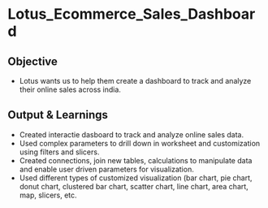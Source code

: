 # Lotus_Ecommerce_Sales_Dashboard

## Objective 
- Lotus wants us to help them create a dashboard to track and analyze their online sales across india.

## Output & Learnings
- Created interactie dasboard to track and analyze online sales data.
- Used complex parameters to drill down in worksheet and customization using filters and slicers.
- Created connections, join new tables, calculations to manipulate data and enable user driven parameters for visualization.
- Used different types of customized visualization (bar chart, pie chart, donut chart, clustered bar chart, scatter chart, line chart, area chart, map, slicers, etc.

  
